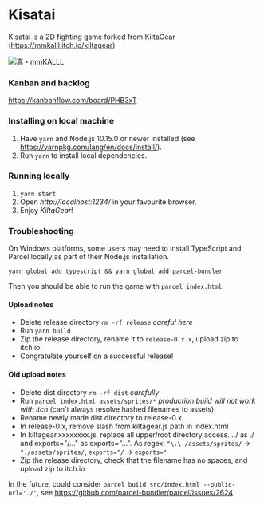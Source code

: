 # Kisatai
Kisatai is a 2D fighting game forked from KiltaGear (https://mmkalll.itch.io/kiltagear)

![真・mmKALLL](src/assets/sprites/original-true-mmkalll.jpg?raw=true "True mmKALLL")

### Kanban and backlog

https://kanbanflow.com/board/PHB3xT

### Installing on local machine

1. Have `yarn` and Node.js 10.15.0 or newer installed (see https://yarnpkg.com/lang/en/docs/install/).
2. Run `yarn` to install local dependencies.

### Running locally

1. `yarn start`
2. Open *http://localhost:1234/* in your favourite browser.
3. Enjoy *KiltaGear*!

### Troubleshooting

On Windows platforms, some users may need to install TypeScript and Parcel locally as part of their Node.js installation.

`yarn global add typescript && yarn global add parcel-bundler`

Then you should be able to run the game with `parcel index.html`.

#### Upload notes

- Delete release directory `rm -rf release` *careful here*
- Run `yarn build`
- Zip the release directory, rename it to `release-0.x.x`, upload zip to itch.io
- Congratulate yourself on a successful release!

#### Old upload notes

- Delete dist directory `rm -rf dist` *carefully*
- Run `parcel index.html assets/sprites/*` *production build will not work with itch* (can't always resolve hashed filenames to assets)
- Rename newly made dist directory to release-0.x
- In release-0.x, remove slash from kiltagear.js path in index.html
- In kiltagear.xxxxxxxx.js, replace all upper/root directory access. ../ as ./ and exports="/..." as exports="...".  As regex: `"\.\./assets/sprites/` -> `"./assets/sprites/`, `exports="/` -> `exports="`
- Zip the release directory, check that the filename has no spaces, and upload zip to itch.io

In the future, could consider `parcel build src/index.html --public-url='./'`, see https://github.com/parcel-bundler/parcel/issues/2624
